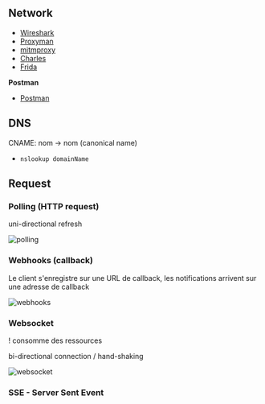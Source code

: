 
## Network

- [Wireshark](https://www.wireshark.org/)
- [Proxyman](https://proxyman.io/)
- [mitmproxy](https://mitmproxy.org/)
- [Charles](https://www.charlesproxy.com/)
- [Frida](https://frida.re/)


**Postman**
- [Postman](https://www.postman.com/)


## DNS

CNAME: nom -> nom (canonical name)

- `nslookup domainName`


## Request

### Polling (HTTP request)

uni-directional refresh

![polling](https://user-images.githubusercontent.com/32497923/235453036-fd708f75-5ff6-4632-a608-794f9b93b6f1.png)

### Webhooks (callback)

Le client s'enregistre sur une URL de callback, les notifications arrivent sur une adresse de callback

![webhooks](https://user-images.githubusercontent.com/32497923/235453055-c5d118c3-25f5-4843-888a-435fca20d105.png)

### Websocket

! consomme des ressources

bi-directional connection / hand-shaking

![websocket](https://user-images.githubusercontent.com/32497923/235453072-0c23a113-a334-4284-b643-b2e4a1c21fc4.png)

### SSE - Server Sent Event
